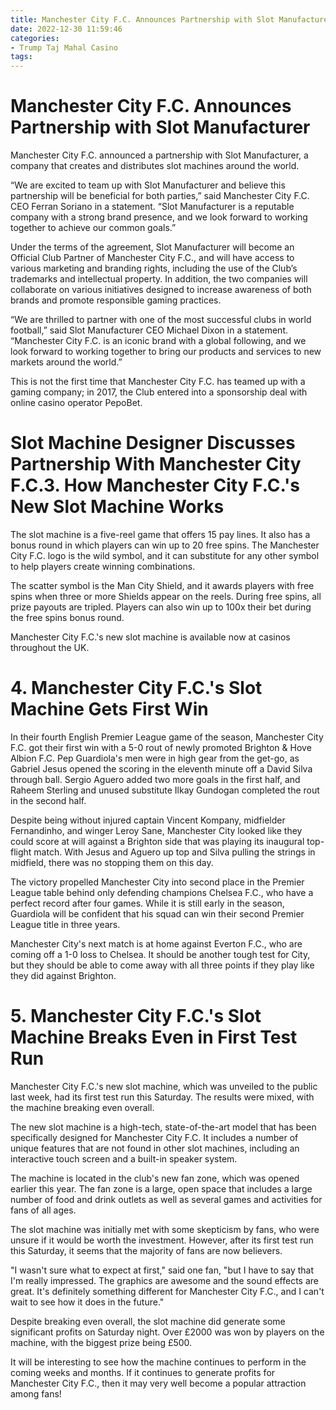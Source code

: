 ```yaml
---
title: Manchester City F.C. Announces Partnership with Slot Manufacturer
date: 2022-12-30 11:59:46
categories:
- Trump Taj Mahal Casino
tags:
---
```



#  Manchester City F.C. Announces Partnership with Slot Manufacturer

Manchester City F.C. announced a partnership with Slot Manufacturer, a company that creates and distributes slot machines around the world.

“We are excited to team up with Slot Manufacturer and believe this partnership will be beneficial for both parties,” said Manchester City F.C. CEO Ferran Soriano in a statement. “Slot Manufacturer is a reputable company with a strong brand presence, and we look forward to working together to achieve our common goals.”

Under the terms of the agreement, Slot Manufacturer will become an Official Club Partner of Manchester City F.C., and will have access to various marketing and branding rights, including the use of the Club’s trademarks and intellectual property. In addition, the two companies will collaborate on various initiatives designed to increase awareness of both brands and promote responsible gaming practices.

“We are thrilled to partner with one of the most successful clubs in world football,” said Slot Manufacturer CEO Michael Dixon in a statement. “Manchester City F.C. is an iconic brand with a global following, and we look forward to working together to bring our products and services to new markets around the world.”

This is not the first time that Manchester City F.C. has teamed up with a gaming company; in 2017, the Club entered into a sponsorship deal with online casino operator PepoBet.

#  Slot Machine Designer Discusses Partnership With Manchester City F.C.3. How Manchester City F.C.'s New Slot Machine Works

The slot machine is a five-reel game that offers 15 pay lines. It also has a bonus round in which players can win up to 20 free spins. The Manchester City F.C. logo is the wild symbol, and it can substitute for any other symbol to help players create winning combinations.

The scatter symbol is the Man City Shield, and it awards players with free spins when three or more Shields appear on the reels. During free spins, all prize payouts are tripled. Players can also win up to 100x their bet during the free spins bonus round.

Manchester City F.C.'s new slot machine is available now at casinos throughout the UK.

# 4. Manchester City F.C.'s Slot Machine Gets First Win

In their fourth English Premier League game of the season, Manchester City F.C. got their first win with a 5-0 rout of newly promoted Brighton & Hove Albion F.C. Pep Guardiola's men were in high gear from the get-go, as Gabriel Jesus opened the scoring in the eleventh minute off a David Silva through ball. Sergio Aguero added two more goals in the first half, and Raheem Sterling and unused substitute Ilkay Gundogan completed the rout in the second half.

Despite being without injured captain Vincent Kompany, midfielder Fernandinho, and winger Leroy Sane, Manchester City looked like they could score at will against a Brighton side that was playing its inaugural top-flight match. With Jesus and Aguero up top and Silva pulling the strings in midfield, there was no stopping them on this day.

The victory propelled Manchester City into second place in the Premier League table behind only defending champions Chelsea F.C., who have a perfect record after four games. While it is still early in the season, Guardiola will be confident that his squad can win their second Premier League title in three years.

Manchester City's next match is at home against Everton F.C., who are coming off a 1-0 loss to Chelsea. It should be another tough test for City, but they should be able to come away with all three points if they play like they did against Brighton.

# 5. Manchester City F.C.'s Slot Machine Breaks Even in First Test Run

Manchester City F.C.'s new slot machine, which was unveiled to the public last week, had its first test run this Saturday. The results were mixed, with the machine breaking even overall.

The new slot machine is a high-tech, state-of-the-art model that has been specifically designed for Manchester City F.C. It includes a number of unique features that are not found in other slot machines, including an interactive touch screen and a built-in speaker system.

The machine is located in the club's new fan zone, which was opened earlier this year. The fan zone is a large, open space that includes a large number of food and drink outlets as well as several games and activities for fans of all ages.

The slot machine was initially met with some skepticism by fans, who were unsure if it would be worth the investment. However, after its first test run this Saturday, it seems that the majority of fans are now believers.

"I wasn't sure what to expect at first," said one fan, "but I have to say that I'm really impressed. The graphics are awesome and the sound effects are great. It's definitely something different for Manchester City F.C., and I can't wait to see how it does in the future."

Despite breaking even overall, the slot machine did generate some significant profits on Saturday night. Over £2000 was won by players on the machine, with the biggest prize being £500.

It will be interesting to see how the machine continues to perform in the coming weeks and months. If it continues to generate profits for Manchester City F.C., then it may very well become a popular attraction among fans!